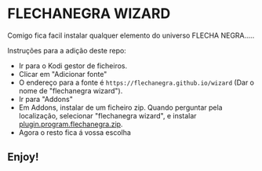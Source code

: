 # FLECHANEGRA WIZARD
Comigo fica facil instalar qualquer elemento do universo FLECHA NEGRA.....

Instruções para a adição deste repo:


<p align="left">
  <ul>
    <li>Ir para o Kodi gestor de ficheiros.</li>
    <li>Clicar em "Adicionar fonte"</li>
    <li>O endereço para a fonte é <code>https://flechanegra.github.io/wizard</code> (Dar o nome de "flechanegra wizard").</li>
    <li>Ir para "Addons"</li>
    <li>Em Addons, instalar de um ficheiro zip. Quando perguntar pela localização, selecionar "flechanegra wizard", e instalar <a href="plugin.program.flechanegra.zip">plugin.program.flechanegra.zip</a>.</li>  
    <li>Agora o resto fica á vossa escolha</li>
  </ul>
</p>

## Enjoy!
